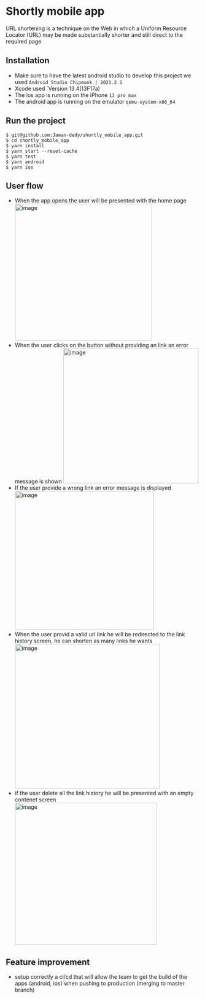 # Shortly mobile app

URL shortening is a technique on the Web in which a Uniform Resource Locator (URL) may be made substantially shorter and still direct to the required page

## Installation

- Make sure to have the latest android studio to develop this project we used `Android Studio Chipmunk | 2021.2.1`
- Xcode used `Version 13.4(13F17a)
- The ios app is running on the iPhone `13 pro max`
- The android app is running on the emulator `qemu-system-x86_64`

## Run the project

```
$ git@github.com:Jaman-dedy/shortly_mobile_app.git
$ cd shortly_mobile_app
$ yarn install
$ yarn start --reset-cache
$ yarn test
$ yarn android
$ yarn ios
```

## User flow

- When the app opens the user will be presented with the home page
  <img width="357" alt="image" src="https://user-images.githubusercontent.com/46047244/171057633-eff56727-2024-4766-be26-f65572a9b0ed.png">
- When the user clicks on the button without providing an link an error message is shown
  <img width="352" alt="image" src="https://user-images.githubusercontent.com/46047244/171057728-74068eae-2c12-4e5c-87f1-e7a8177c23c8.png">
- If the user provide a wrong link an error message is displayed
  <img width="362" alt="image" src="https://user-images.githubusercontent.com/46047244/171057808-6b98391c-ef90-44bb-b3e5-4531a2b02bf2.png">
- When the user provid a valid url link he will be redirected to the link history screen, he can shorten as many links he wants
  <img width="377" alt="image" src="https://user-images.githubusercontent.com/46047244/171058014-1d39bd0e-3aad-4a70-8ea3-a59b0b6bd4a9.png">
- if the user delete all the link history he will be presented with an empty contenet screen
  <img width="370" alt="image" src="https://user-images.githubusercontent.com/46047244/171058081-ededd394-f8c4-4ac3-86ef-f8c10a674d5b.png">

## Feature improvement

- setup correctly a ci/cd that will allow the team to get the build of the apps (android, ios) when pushing to production (merging to master branch)
